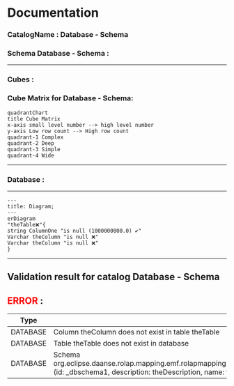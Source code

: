 # Documentation
### CatalogName : Database - Schema
### Schema Database - Schema : 
---
### Cubes :

    

### Cube Matrix for Database - Schema:
```mermaid
quadrantChart
title Cube Matrix
x-axis small level number --> high level number
y-axis Low row count --> High row count
quadrant-1 Complex
quadrant-2 Deep
quadrant-3 Simple
quadrant-4 Wide

```
---
### Database :
---
```mermaid
---
title: Diagram;
---
erDiagram
"theTable❌"{
string ColumnOne "is null (1000000000.0) ✔"
Varchar theColumn "is null ❌"
Varchar theColumn "is null ❌"
}

```
---
## Validation result for catalog Database - Schema
## <span style='color: red;'>ERROR</span> : 
|Type|   |
|----|---|
|DATABASE|Column theColumn does not exist in table theTable|
|DATABASE|Table theTable does not exist in database|
|DATABASE|Schema org.eclipse.daanse.rolap.mapping.emf.rolapmapping.impl.DatabaseSchemaImpl@6c6920e1 (id: _dbschema1, description: theDescription, name: foo) does not exist|
